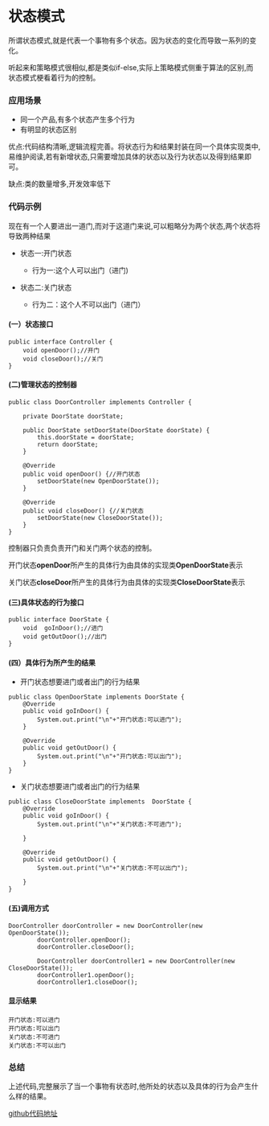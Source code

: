 # 状态模式

所谓状态模式,就是代表一个事物有多个状态。因为状态的变化而导致一系列的变化。

听起来和策略模式很相似,都是类似if-else,实际上策略模式侧重于算法的区别,而
状态模式梗看着行为的控制。



### 应用场景

-  同一个产品,有多个状态产生多个行为
-  有明显的状态区别

优点:代码结构清晰,逻辑流程完善。将状态行为和结果封装在同一个具体实现类中,易维护阅读,若有新增状态,只需要增加具体的状态以及行为状态以及得到结果即可。

缺点:类的数量增多,开发效率低下

### 代码示例

现在有一个人要进出一道门,而对于这道门来说,可以粗略分为两个状态,两个状态将导致两种结果

- 状态一:开门状态
  - 行为一:这个人可以出门（进门)
  
- 状态二:关门状态
   -  行为二：这个人不可以出门（进门）



#### (一）状态接口

```
public interface Controller {
    void openDoor();//开门
    void closeDoor();//关门
}
```

#### (二)管理状态的控制器

```
public class DoorController implements Controller {

    private DoorState doorState;

    public DoorState setDoorState(DoorState doorState) {
        this.doorState = doorState;
        return doorState;
    }

    @Override
    public void openDoor() {//开门状态
        setDoorState(new OpenDoorState());
    }

    @Override
    public void closeDoor() {//关门状态
        setDoorState(new CloseDoorState());
    }
}
```
控制器只负责负责开门和关门两个状态的控制。

开门状态**openDoor**所产生的具体行为由具体的实现类**OpenDoorState**表示

关门状态**closeDoor**所产生的具体行为由具体的实现类**CloseDoorState**表示

#### (三)具体状态的行为接口

```
public interface DoorState {
    void  goInDoor();//进门
    void getOutDoor();//出门
}
```

#### (四）具体行为所产生的结果

-  开门状态想要进门或者出门的行为结果

```
public class OpenDoorState implements DoorState {
    @Override
    public void goInDoor() {
        System.out.print("\n"+"开门状态:可以进门");
    }

    @Override
    public void getOutDoor() {
        System.out.print("\n"+"开门状态:可以出门");
    }
}
```
-  关门状态想要进门或者出门的行为结果


```
public class CloseDoorState implements  DoorState {
    @Override
    public void goInDoor() {
        System.out.print("\n"+"关门状态:不可进门");

    }

    @Override
    public void getOutDoor() {
        System.out.print("\n"+"关门状态:不可以出门");

    }
}

```

#### (五)调用方式

```
DoorController doorController = new DoorController(new OpenDoorState());
        doorController.openDoor();
        doorController.closeDoor();

        DoorController doorController1 = new DoorController(new CloseDoorState());
        doorController1.openDoor();
        doorController1.closeDoor();
```

#### 显示结果

```
开门状态:可以进门
开门状态:可以出门
关门状态:不可进门
关门状态:不可以出门

```

###  总结

上述代码,完整展示了当一个事物有状态时,他所处的状态以及具体的行为会产生什么样的结果。

[github代码地址](https://github.com/Allure0/AndroidDesignPattern/blob/master/app/src/main/java/com/allure/designPattern/state/StateTest.java)

